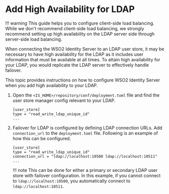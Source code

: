# Add High Availability for LDAP

!!! warning
    This guide helps you to configure client-side load balancing. While we don't recommend client-side load balancing, we strongly recommend setting up high availability on the LDAP server side through server-side load balancing.

When connecting the WSO2 Identity Server to an LDAP user store,
it may be necessary to have high availability for the LDAP as it
includes user information that must be available at all times. To attain
high availability for your LDAP, you would replicate the LDAP server to
effectively handle failover.

This topic provides instructions on how to configure WSO2 Identity Server when you add high availability to your LDAP.

1.  Open the `<IS_HOME>/repository/conf/deployment.toml`
    file and find the user store manager config relevant to your LDAP.  
    
    ```
    [user_store]
    type = "read_write_ldap_unique_id"
    ...
    ```
    
2.  Failover for LDAP is configured by defining LDAP connection URLs.
    Add `connection_url` to the `deployment.toml` file. Following is an example of how this can be configured.
    
    ```
    [user_store]
    type = "read_write_ldap_unique_id"
    connection_url = "ldap://localhost:10500 ldap://localhost:10511"
    ...
    ```
    
    !!! note
        This can be done for either a primary or secondary LDAP user store
        with failover configuration. In this example, if you cannot connect
        to `ldap://localhost:10500`, you automatically connect to
        `ldap://localhost:10511`.
